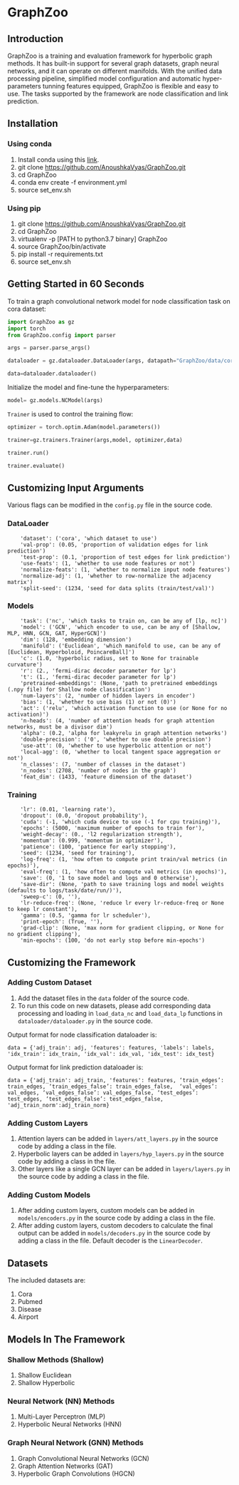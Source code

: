# GraphZoo

## Introduction

GraphZoo is a training and evaluation framework for hyperbolic graph methods. It has built-in support for several graph datasets, graph neural networks, and it can operate on different manifolds. With the unified data processing pipeline, simplified model configuration and automatic hyper-parameters tunning features equipped, GraphZoo is flexible and easy to use. The tasks supported by the framework are node classification and link prediction. 

## Installation

### Using conda

1. Install conda using this [link](https://conda.io/projects/conda/en/latest/user-guide/install/index.html).
2. git clone https://github.com/AnoushkaVyas/GraphZoo.git
3. cd GraphZoo
4. conda env create -f environment.yml
5. source set_env.sh

### Using pip

1. git clone https://github.com/AnoushkaVyas/GraphZoo.git
2. cd GraphZoo
3. virtualenv -p [PATH to python3.7 binary] GraphZoo
4. source GraphZoo/bin/activate
5. pip install -r requirements.txt
6. source set_env.sh

## Getting Started in 60 Seconds

To train a graph convolutional network model for node classification task on cora dataset:

```python
import GraphZoo as gz
import torch
from GraphZoo.config import parser

args = parser.parse_args()

dataloader = gz.dataloader.DataLoader(args, datapath="GraphZoo/data/cora")

data=dataloader.dataloader()
```

Initialize the model and fine-tune the hyperparameters:

```python
model= gz.models.NCModel(args)
```

`Trainer` is used to control the training flow:

```python
optimizer = torch.optim.Adam(model.parameters())

trainer=gz.trainers.Trainer(args,model, optimizer,data)

trainer.run()

trainer.evaluate()
```

## Customizing Input Arguments

Various flags can be modified in the `config.py` file in the source code.

### DataLoader

```
    'dataset': ('cora', 'which dataset to use')
    'val-prop': (0.05, 'proportion of validation edges for link prediction')
    'test-prop': (0.1, 'proportion of test edges for link prediction')
    'use-feats': (1, 'whether to use node features or not')
    'normalize-feats': (1, 'whether to normalize input node features')
    'normalize-adj': (1, 'whether to row-normalize the adjacency matrix')
    'split-seed': (1234, 'seed for data splits (train/test/val)')

```

### Models

```
    'task': ('nc', 'which tasks to train on, can be any of [lp, nc]')
    'model': ('GCN', 'which encoder to use, can be any of [Shallow, MLP, HNN, GCN, GAT, HyperGCN]')
    'dim': (128, 'embedding dimension')
    'manifold': ('Euclidean', 'which manifold to use, can be any of [Euclidean, Hyperboloid, PoincareBall]')
    'c': (1.0, 'hyperbolic radius, set to None for trainable curvature')
    'r': (2., 'fermi-dirac decoder parameter for lp')
    't': (1., 'fermi-dirac decoder parameter for lp')
    'pretrained-embeddings': (None, 'path to pretrained embeddings (.npy file) for Shallow node classification')
    'num-layers': (2, 'number of hidden layers in encoder')
    'bias': (1, 'whether to use bias (1) or not (0)')
    'act': ('relu', 'which activation function to use (or None for no activation)')
    'n-heads': (4, 'number of attention heads for graph attention networks, must be a divisor dim')
    'alpha': (0.2, 'alpha for leakyrelu in graph attention networks')
    'double-precision': ('0', 'whether to use double precision')
    'use-att': (0, 'whether to use hyperbolic attention or not')
    'local-agg': (0, 'whether to local tangent space aggregation or not')
    'n_classes': (7, 'number of classes in the dataset')
    'n_nodes': (2708, 'number of nodes in the graph') 
    'feat_dim': (1433, 'feature dimension of the dataset') 
```

### Training

```
    'lr': (0.01, 'learning rate'),
    'dropout': (0.0, 'dropout probability'),
    'cuda': (-1, 'which cuda device to use (-1 for cpu training)'),
    'epochs': (5000, 'maximum number of epochs to train for'),
    'weight-decay': (0., 'l2 regularization strength'),
    'momentum': (0.999, 'momentum in optimizer'),
    'patience': (100, 'patience for early stopping'),
    'seed': (1234, 'seed for training'),
    'log-freq': (1, 'how often to compute print train/val metrics (in epochs)'),
    'eval-freq': (1, 'how often to compute val metrics (in epochs)'),
    'save': (0, '1 to save model and logs and 0 otherwise'),
    'save-dir': (None, 'path to save training logs and model weights (defaults to logs/task/date/run/)'),
    'sweep-c': (0, ''),
    'lr-reduce-freq': (None, 'reduce lr every lr-reduce-freq or None to keep lr constant'),
    'gamma': (0.5, 'gamma for lr scheduler'),
    'print-epoch': (True, ''),
    'grad-clip': (None, 'max norm for gradient clipping, or None for no gradient clipping'),
    'min-epochs': (100, 'do not early stop before min-epochs')
```

## Customizing the Framework

### Adding Custom Dataset

1. Add the dataset files in the `data` folder of the source code.
2. To run this code on new datasets, please add corresponding data processing and loading in `load_data_nc` and `load_data_lp` functions in `dataloader/dataloader.py` in the source code.

Output format for node classification dataloader is:

```
data = {'adj_train': adj, 'features': features, 'labels': labels, 'idx_train': idx_train, 'idx_val': idx_val, 'idx_test': idx_test}
```
Output format for link prediction dataloader is:

```
data = {'adj_train': adj_train, 'features': features, ‘train_edges’: train_edges, ‘train_edges_false’: train_edges_false,  ‘val_edges’: val_edges, ‘val_edges_false’: val_edges_false, ‘test_edges’: test_edges, ‘test_edges_false’: test_edges_false, 'adj_train_norm':adj_train_norm}
```

### Adding Custom Layers

1. Attention layers can be added in `layers/att_layers.py` in the source code by adding a class in the file.
2. Hyperbolic layers can be added in `layers/hyp_layers.py` in the source code by adding a class in the file.
3. Other layers like a single GCN layer can be added in `layers/layers.py` in the source code by adding a class in the file.

### Adding Custom Models

1. After adding custom layers, custom models can be added in `models/encoders.py` in the source code by adding a class in the file.
2. After adding custom layers, custom decoders to calculate the final output can be added in `models/decoders.py` in the source code by adding a class in the file. Default decoder is the `LinearDecoder`.

## Datasets 

The included datasets are:

1. Cora
2. Pubmed
3. Disease
4. Airport

## Models In The Framework

### Shallow Methods (Shallow)
1. Shallow Euclidean
2. Shallow Hyperbolic

### Neural Network (NN) Methods
1. Multi-Layer Perceptron (MLP)
2. Hyperbolic Neural Networks (HNN) 

### Graph Neural Network (GNN) Methods
1. Graph Convolutional Neural Networks (GCN) 
2. Graph Attention Networks (GAT)
3. Hyperbolic Graph Convolutions (HGCN) 

